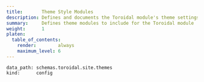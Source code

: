 ```yaml
---
title:       Theme Style Modules
description: Defines and documents the Toroidal module's theme settings.
summary:     Defines theme modules to include for the Toroidal module
weight:      1
platen:
  table_of_contents:
    render:        always
    maximum_level: 6
---
```


```schematize
data_path: schemas.toroidal.site.themes
kind:      config
```
